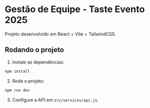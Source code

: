 # Gestão de Equipe - Taste Evento 2025

Projeto desenvolvido em React + Vite + TailwindCSS.

## Rodando o projeto

1. Instale as dependências:
```bash
npm install
```

2. Rode o projeto:
```bash
npm run dev
```

3. Configure a API em `src/services/api.js`.